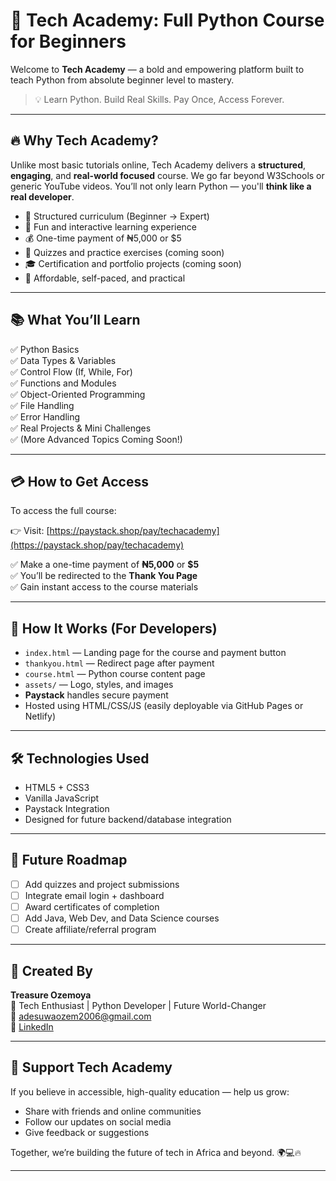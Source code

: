 # 🐍 Tech Academy: Full Python Course for Beginners

Welcome to **Tech Academy** — a bold and empowering platform built to teach Python from absolute beginner level to mastery.

> 💡 Learn Python. Build Real Skills. Pay Once, Access Forever.

---

## 🔥 Why Tech Academy?

Unlike most basic tutorials online, Tech Academy delivers a **structured**, **engaging**, and **real-world focused** course. We go far beyond W3Schools or generic YouTube videos. You’ll not only learn Python — you'll **think like a real developer**.

- 📌 Structured curriculum (Beginner → Expert)
- 🧠 Fun and interactive learning experience
- 💰 One-time payment of ₦5,000 or $5
- 🧾 Quizzes and practice exercises (coming soon)
- 🎓 Certification and portfolio projects (coming soon)
- 🚀 Affordable, self-paced, and practical

---

## 📚 What You’ll Learn

✅ Python Basics  
✅ Data Types & Variables  
✅ Control Flow (If, While, For)  
✅ Functions and Modules  
✅ Object-Oriented Programming  
✅ File Handling  
✅ Error Handling  
✅ Real Projects & Mini Challenges  
✅ (More Advanced Topics Coming Soon!)

---

## 💳 How to Get Access

To access the full course:

👉 Visit: [https://paystack.shop/pay/techacademy](https://paystack.shop/pay/techacademy)

✅ Make a one-time payment of **₦5,000** or **$5**  
✅ You’ll be redirected to the **Thank You Page**  
✅ Gain instant access to the course materials

---

## 🚀 How It Works (For Developers)

- `index.html` — Landing page for the course and payment button
- `thankyou.html` — Redirect page after payment
- `course.html` — Python course content page
- `assets/` — Logo, styles, and images
- **Paystack** handles secure payment
- Hosted using HTML/CSS/JS (easily deployable via GitHub Pages or Netlify)

---

## 🛠️ Technologies Used

- HTML5 + CSS3
- Vanilla JavaScript
- Paystack Integration
- Designed for future backend/database integration

---

## 🧠 Future Roadmap

- [ ] Add quizzes and project submissions  
- [ ] Integrate email login + dashboard  
- [ ] Award certificates of completion  
- [ ] Add Java, Web Dev, and Data Science courses  
- [ ] Create affiliate/referral program  

---

## 🙌 Created By

**Treasure Ozemoya**  
🚀 Tech Enthusiast | Python Developer | Future World-Changer  
📧 [adesuwaozem2006@gmail.com](mailto:adesuwaozem2006@gmail.com)  
🔗 [LinkedIn](https://www.linkedin.com/in/treasure-ozemoya-630448296)

---

## 🖤 Support Tech Academy

If you believe in accessible, high-quality education — help us grow:

- Share with friends and online communities
- Follow our updates on social media
- Give feedback or suggestions

Together, we’re building the future of tech in Africa and beyond. 🌍💻🔥

---



